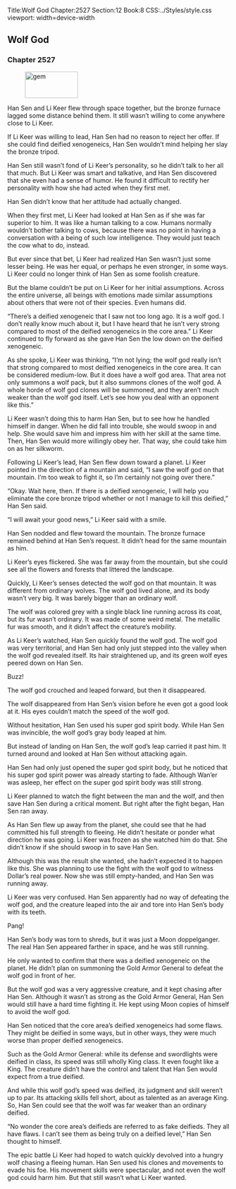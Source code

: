 Title:Wolf God 
Chapter:2527 
Section:12 
Book:8 
CSS:../Styles/style.css 
viewport: width=device-width
  
## Wolf God
### Chapter 2527
  
<figure>
	<img src="../Images/gem.gif" alt="gem" id="gem" width="120" height="60" />
</figure>
  

  
Han Sen and Li Keer flew through space together, but the bronze furnace lagged some distance behind them. It still wasn’t willing to come anywhere close to Li Keer.

If Li Keer was willing to lead, Han Sen had no reason to reject her offer. If she could find deified xenogeneics, Han Sen wouldn’t mind helping her slay the bronze tripod.

Han Sen still wasn’t fond of Li Keer’s personality, so he didn’t talk to her all that much. But Li Keer was smart and talkative, and Han Sen discovered that she even had a sense of humor. He found it difficult to rectify her personality with how she had acted when they first met.

Han Sen didn’t know that her attitude had actually changed.

When they first met, Li Keer had looked at Han Sen as if she was far superior to him. It was like a human talking to a cow. Humans normally wouldn’t bother talking to cows, because there was no point in having a conversation with a being of such low intelligence. They would just teach the cow what to do, instead.

But ever since that bet, Li Keer had realized Han Sen wasn’t just some lesser being. He was her equal, or perhaps he even stronger, in some ways. Li Keer could no longer think of Han Sen as some foolish creature.

But the blame couldn’t be put on Li Keer for her initial assumptions. Across the entire universe, all beings with emotions made similar assumptions about others that were not of their species. Even humans did.

“There’s a deified xenogeneic that I saw not too long ago. It is a wolf god. I don’t really know much about it, but I have heard that he isn’t very strong compared to most of the deified xenogeneics in the core area.” Li Keer continued to fly forward as she gave Han Sen the low down on the deified xenogeneic.

As she spoke, Li Keer was thinking, “I’m not lying; the wolf god really isn’t that strong compared to most deified xenogeneics in the core area. It can be considered medium-low. But it does have a wolf god area. That area not only summons a wolf pack, but it also summons clones of the wolf god. A whole horde of wolf god clones will be summoned, and they aren’t much weaker than the wolf god itself. Let’s see how you deal with an opponent like this.”

Li Keer wasn’t doing this to harm Han Sen, but to see how he handled himself in danger. When he did fall into trouble, she would swoop in and help. She would save him and impress him with her skill at the same time. Then, Han Sen would more willingly obey her. That way, she could take him on as her silkworm.

Following Li Keer’s lead, Han Sen flew down toward a planet. Li Keer pointed in the direction of a mountain and said, “I saw the wolf god on that mountain. I’m too weak to fight it, so I’m certainly not going over there.”

“Okay. Wait here, then. If there is a deified xenogeneic, I will help you eliminate the core bronze tripod whether or not I manage to kill this deified,” Han Sen said.

“I will await your good news,” Li Keer said with a smile.

Han Sen nodded and flew toward the mountain. The bronze furnace remained behind at Han Sen’s request. It didn’t head for the same mountain as him.

Li Keer’s eyes flickered. She was far away from the mountain, but she could see all the flowers and forests that littered the landscape.

Quickly, Li Keer’s senses detected the wolf god on that mountain. It was different from ordinary wolves. The wolf god lived alone, and its body wasn’t very big. It was barely bigger than an ordinary wolf.

The wolf was colored grey with a single black line running across its coat, but its fur wasn’t ordinary. It was made of some weird metal. The metallic fur was smooth, and it didn’t affect the creature’s mobility.

As Li Keer’s watched, Han Sen quickly found the wolf god. The wolf god was very territorial, and Han Sen had only just stepped into the valley when the wolf god revealed itself. Its hair straightened up, and its green wolf eyes peered down on Han Sen.

Buzz!

The wolf god crouched and leaped forward, but then it disappeared.

The wolf disappeared from Han Sen’s vision before he even got a good look at it. His eyes couldn’t match the speed of the wolf god.

Without hesitation, Han Sen used his super god spirit body. While Han Sen was invincible, the wolf god’s gray body leaped at him.

But instead of landing on Han Sen, the wolf god’s leap carried it past him. It turned around and looked at Han Sen without attacking again.

Han Sen had only just opened the super god spirit body, but he noticed that his super god spirit power was already starting to fade. Although Wan’er was asleep, her effect on the super god spirit body was still strong.

Li Keer planned to watch the fight between the man and the wolf, and then save Han Sen during a critical moment. But right after the fight began, Han Sen ran away.

As Han Sen flew up away from the planet, she could see that he had committed his full strength to fleeing. He didn’t hesitate or ponder what direction he was going. Li Keer was frozen as she watched him do that. She didn’t know if she should swoop in to save Han Sen.

Although this was the result she wanted, she hadn’t expected it to happen like this. She was planning to use the fight with the wolf god to witness Dollar’s real power. Now she was still empty-handed, and Han Sen was running away.

Li Keer was very confused. Han Sen apparently had no way of defeating the wolf god, and the creature leaped into the air and tore into Han Sen’s body with its teeth.

Pang!

Han Sen’s body was torn to shreds, but it was just a Moon doppelganger. The real Han Sen appeared farther in space, and he was still running.

He only wanted to confirm that there was a deified xenogeneic on the planet. He didn’t plan on summoning the Gold Armor General to defeat the wolf god in front of her.

But the wolf god was a very aggressive creature, and it kept chasing after Han Sen. Although it wasn’t as strong as the Gold Armor General, Han Sen would still have a hard time fighting it. He kept using Moon copies of himself to avoid the wolf god.

Han Sen noticed that the core area’s deified xenogeneics had some flaws. They might be deified in some ways, but in other ways, they were much worse than proper deified xenogeneics.

Such as the Gold Armor General: while its defense and swordlights were deified in class, its speed was still wholly King class. It even fought like a King. The creature didn’t have the control and talent that Han Sen would expect from a true deified.

And while this wolf god’s speed was deified, its judgment and skill weren’t up to par. Its attacking skills fell short, about as talented as an average King. So, Han Sen could see that the wolf was far weaker than an ordinary deified.

“No wonder the core area’s deifieds are referred to as fake deifieds. They all have flaws. I can’t see them as being truly on a deified level,” Han Sen thought to himself.

The epic battle Li Keer had hoped to watch quickly devolved into a hungry wolf chasing a fleeing human. Han Sen used his clones and movements to evade his foe. His movement skills were spectacular, and not even the wolf god could harm him. But that still wasn’t what Li Keer wanted.